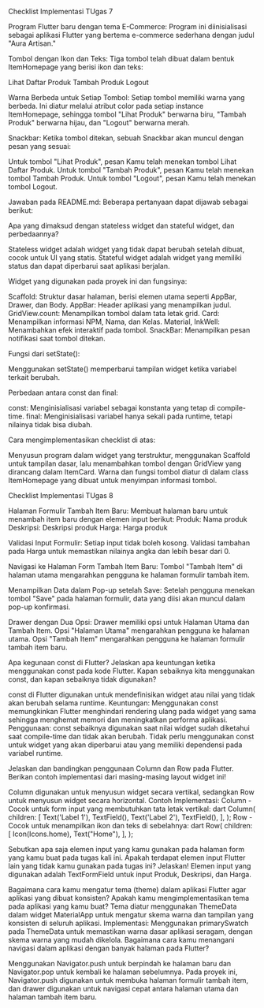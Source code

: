 Checklist Implementasi TUgas 7

Program Flutter baru dengan tema E-Commerce: Program ini diinisialisasi sebagai aplikasi Flutter yang bertema e-commerce sederhana dengan judul "Aura Artisan."

Tombol dengan Ikon dan Teks: Tiga tombol telah dibuat dalam bentuk ItemHomepage yang berisi ikon dan teks:

Lihat Daftar Produk
Tambah Produk
Logout

Warna Berbeda untuk Setiap Tombol: Setiap tombol memiliki warna yang berbeda. Ini diatur melalui atribut color pada setiap instance ItemHomepage, sehingga tombol "Lihat Produk" berwarna biru, "Tambah Produk" berwarna hijau, dan "Logout" berwarna merah.

Snackbar: Ketika tombol ditekan, sebuah Snackbar akan muncul dengan pesan yang sesuai:

Untuk tombol "Lihat Produk", pesan Kamu telah menekan tombol Lihat Daftar Produk.
Untuk tombol "Tambah Produk", pesan Kamu telah menekan tombol Tambah Produk.
Untuk tombol "Logout", pesan Kamu telah menekan tombol Logout.

Jawaban pada README.md: Beberapa pertanyaan dapat dijawab sebagai berikut:

Apa yang dimaksud dengan stateless widget dan stateful widget, dan perbedaannya?

Stateless widget adalah widget yang tidak dapat berubah setelah dibuat, cocok untuk UI yang statis. Stateful widget adalah widget yang memiliki status dan dapat diperbarui saat aplikasi berjalan.

Widget yang digunakan pada proyek ini dan fungsinya:

Scaffold: Struktur dasar halaman, berisi elemen utama seperti AppBar, Drawer, dan Body.
AppBar: Header aplikasi yang menampilkan judul.
GridView.count: Menampilkan tombol dalam tata letak grid.
Card: Menampilkan informasi NPM, Nama, dan Kelas.
Material, InkWell: Menambahkan efek interaktif pada tombol.
SnackBar: Menampilkan pesan notifikasi saat tombol ditekan.

Fungsi dari setState():

Menggunakan setState() memperbarui tampilan widget ketika variabel terkait berubah.

Perbedaan antara const dan final:

const: Menginisialisasi variabel sebagai konstanta yang tetap di compile-time.
final: Menginisialisasi variabel hanya sekali pada runtime, tetapi nilainya tidak bisa diubah.

Cara mengimplementasikan checklist di atas:

Menyusun program dalam widget yang terstruktur, menggunakan Scaffold untuk tampilan dasar, lalu menambahkan tombol dengan GridView yang dirancang dalam ItemCard. Warna dan fungsi tombol diatur di dalam class ItemHomepage yang dibuat untuk menyimpan informasi tombol.

Checklist Implementasi TUgas 8

Halaman Formulir Tambah Item Baru: Membuat halaman baru untuk menambah item baru dengan elemen input berikut:
Produk: Nama produk
Deskripsi: Deskripsi produk
Harga: Harga produk


Validasi Input Formulir:
Setiap input tidak boleh kosong.
Validasi tambahan pada Harga untuk memastikan nilainya angka dan lebih besar dari 0.


Navigasi ke Halaman Form Tambah Item Baru:
Tombol "Tambah Item" di halaman utama mengarahkan pengguna ke halaman formulir tambah item.


Menampilkan Data dalam Pop-up setelah Save:
Setelah pengguna menekan tombol "Save" pada halaman formulir, data yang diisi akan muncul dalam pop-up konfirmasi.


Drawer dengan Dua Opsi:
Drawer memiliki opsi untuk Halaman Utama dan Tambah Item.
Opsi "Halaman Utama" mengarahkan pengguna ke halaman utama.
Opsi "Tambah Item" mengarahkan pengguna ke halaman formulir tambah item baru.




Apa kegunaan const di Flutter? Jelaskan apa keuntungan ketika menggunakan const pada kode Flutter. Kapan sebaiknya kita menggunakan const, dan kapan sebaiknya tidak digunakan?

const di Flutter digunakan untuk mendefinisikan widget atau nilai yang tidak akan berubah selama runtime.
Keuntungan: Menggunakan const memungkinkan Flutter menghindari rendering ulang pada widget yang sama sehingga menghemat memori dan meningkatkan performa aplikasi.
Penggunaan: const sebaiknya digunakan saat nilai widget sudah diketahui saat compile-time dan tidak akan berubah. Tidak perlu menggunakan const untuk widget yang akan diperbarui atau yang memiliki dependensi pada variabel runtime.

Jelaskan dan bandingkan penggunaan Column dan Row pada Flutter. Berikan contoh implementasi dari masing-masing layout widget ini!

Column digunakan untuk menyusun widget secara vertikal, sedangkan Row untuk menyusun widget secara horizontal.
Contoh Implementasi:
Column - Cocok untuk form input yang membutuhkan tata letak vertikal:
dart
Column(
  children: [
    Text('Label 1'),
    TextField(),
    Text('Label 2'),
    TextField(),
  ],
);
Row - Cocok untuk menampilkan ikon dan teks di sebelahnya:
dart
Row(
  children: [
    Icon(Icons.home),
    Text("Home"),
  ],
);


Sebutkan apa saja elemen input yang kamu gunakan pada halaman form yang kamu buat pada tugas kali ini. Apakah terdapat elemen input Flutter lain yang tidak kamu gunakan pada tugas ini? Jelaskan!
Elemen input yang digunakan adalah TextFormField untuk input Produk, Deskripsi, dan Harga.

Bagaimana cara kamu mengatur tema (theme) dalam aplikasi Flutter agar aplikasi yang dibuat konsisten? Apakah kamu mengimplementasikan tema pada aplikasi yang kamu buat?
Tema diatur menggunakan ThemeData dalam widget MaterialApp untuk mengatur skema warna dan tampilan yang konsisten di seluruh aplikasi.
Implementasi: Menggunakan primarySwatch pada ThemeData untuk memastikan warna dasar aplikasi seragam, dengan skema warna yang mudah dikelola.
Bagaimana cara kamu menangani navigasi dalam aplikasi dengan banyak halaman pada Flutter?

Menggunakan Navigator.push untuk berpindah ke halaman baru dan Navigator.pop untuk kembali ke halaman sebelumnya.
Pada proyek ini, Navigator.push digunakan untuk membuka halaman formulir tambah item, dan drawer digunakan untuk navigasi cepat antara halaman utama dan halaman tambah item baru.
